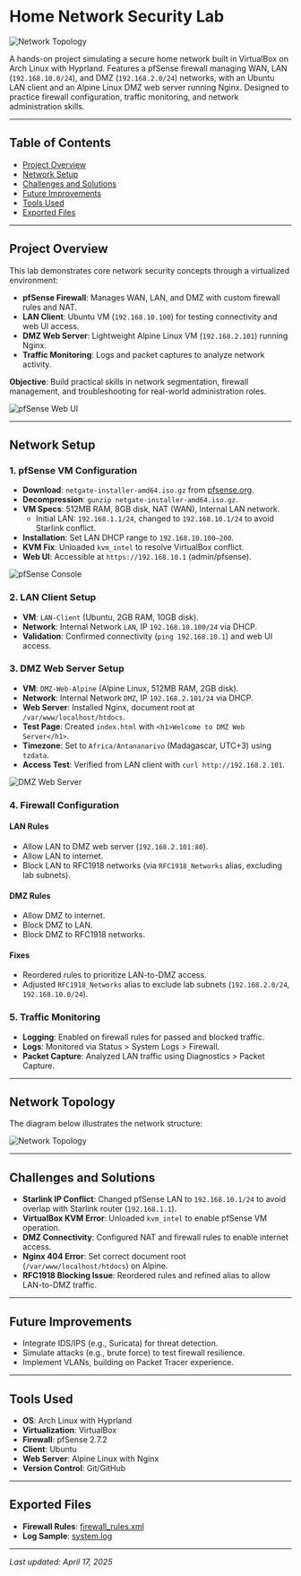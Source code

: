 # Home Network Security Lab

![Network Topology](topology.png)

A hands-on project simulating a secure home network built in VirtualBox on Arch Linux with Hyprland. Features a pfSense firewall managing WAN, LAN (`192.168.10.0/24`), and DMZ (`192.168.2.0/24`) networks, with an Ubuntu LAN client and an Alpine Linux DMZ web server running Nginx. Designed to practice firewall configuration, traffic monitoring, and network administration skills.

---

## Table of Contents

- [Project Overview](#project-overview)
- [Network Setup](#network-setup)
- [Challenges and Solutions](#challenges-and-solutions)
- [Future Improvements](#future-improvements)
- [Tools Used](#tools-used)
- [Exported Files](#exported-files)

---

## Project Overview

This lab demonstrates core network security concepts through a virtualized environment:

- **pfSense Firewall**: Manages WAN, LAN, and DMZ with custom firewall rules and NAT.
- **LAN Client**: Ubuntu VM (`192.168.10.100`) for testing connectivity and web UI access.
- **DMZ Web Server**: Lightweight Alpine Linux VM (`192.168.2.101`) running Nginx.
- **Traffic Monitoring**: Logs and packet captures to analyze network activity.

**Objective**: Build practical skills in network segmentation, firewall management, and troubleshooting for real-world administration roles.

![pfSense Web UI](pfSenseWebUI.png)

---

## Network Setup

### 1. pfSense VM Configuration

- **Download**: `netgate-installer-amd64.iso.gz` from [pfsense.org](https://www.pfsense.org).
- **Decompression**: `gunzip netgate-installer-amd64.iso.gz`.
- **VM Specs**: 512MB RAM, 8GB disk, NAT (WAN), Internal LAN network.
  - Initial LAN: `192.168.1.1/24`, changed to `192.168.10.1/24` to avoid Starlink conflict.
- **Installation**: Set LAN DHCP range to `192.168.10.100–200`.
- **KVM Fix**: Unloaded `kvm_intel` to resolve VirtualBox conflict.
- **Web UI**: Accessible at `https://192.168.10.1` (admin/pfsense).

![pfSense Console](pfSense.png)

### 2. LAN Client Setup

- **VM**: `LAN-Client` (Ubuntu, 2GB RAM, 10GB disk).
- **Network**: Internal Network `LAN`, IP `192.168.10.100/24` via DHCP.
- **Validation**: Confirmed connectivity (`ping 192.168.10.1`) and web UI access.

### 3. DMZ Web Server Setup

- **VM**: `DMZ-Web-Alpine` (Alpine Linux, 512MB RAM, 2GB disk).
- **Network**: Internal Network `DMZ`, IP `192.168.2.101/24` via DHCP.
- **Web Server**: Installed Nginx, document root at `/var/www/localhost/htdocs`.
- **Test Page**: Created `index.html` with `<h1>Welcome to DMZ Web Server</h1>`.
- **Timezone**: Set to `Africa/Antananarivo` (Madagascar, UTC+3) using `tzdata`.
- **Access Test**: Verified from LAN client with `curl http://192.168.2.101`.

![DMZ Web Server](AlpineDMZServer.png)

### 4. Firewall Configuration

#### LAN Rules

- Allow LAN to DMZ web server (`192.168.2.101:80`).
- Allow LAN to internet.
- Block LAN to RFC1918 networks (via `RFC1918_Networks` alias, excluding lab subnets).

#### DMZ Rules

- Allow DMZ to internet.
- Block DMZ to LAN.
- Block DMZ to RFC1918 networks.

#### Fixes

- Reordered rules to prioritize LAN-to-DMZ access.
- Adjusted `RFC1918_Networks` alias to exclude lab subnets (`192.168.2.0/24`, `192.168.10.0/24`).

### 5. Traffic Monitoring

- **Logging**: Enabled on firewall rules for passed and blocked traffic.
- **Logs**: Monitored via Status > System Logs > Firewall.
- **Packet Capture**: Analyzed LAN traffic using Diagnostics > Packet Capture.

---

## Network Topology

The diagram below illustrates the network structure:

![Network Topology](topology.png)

---

## Challenges and Solutions

- **Starlink IP Conflict**: Changed pfSense LAN to `192.168.10.1/24` to avoid overlap with Starlink router (`192.168.1.1`).
- **VirtualBox KVM Error**: Unloaded `kvm_intel` to enable pfSense VM operation.
- **DMZ Connectivity**: Configured NAT and firewall rules to enable internet access.
- **Nginx 404 Error**: Set correct document root (`/var/www/localhost/htdocs`) on Alpine.
- **RFC1918 Blocking Issue**: Reordered rules and refined alias to allow LAN-to-DMZ traffic.

---

## Future Improvements

- Integrate IDS/IPS (e.g., Suricata) for threat detection.
- Simulate attacks (e.g., brute force) to test firewall resilience.
- Implement VLANs, building on Packet Tracer experience.

---

## Tools Used

- **OS**: Arch Linux with Hyprland
- **Virtualization**: VirtualBox
- **Firewall**: pfSense 2.7.2
- **Client**: Ubuntu
- **Web Server**: Alpine Linux with Nginx
- **Version Control**: Git/GitHub

---

## Exported Files

- **Firewall Rules**: [firewall_rules.xml](firewall_rules.xml)
- **Log Sample**: [system.log](system.log)

---

*Last updated: April 17, 2025*
